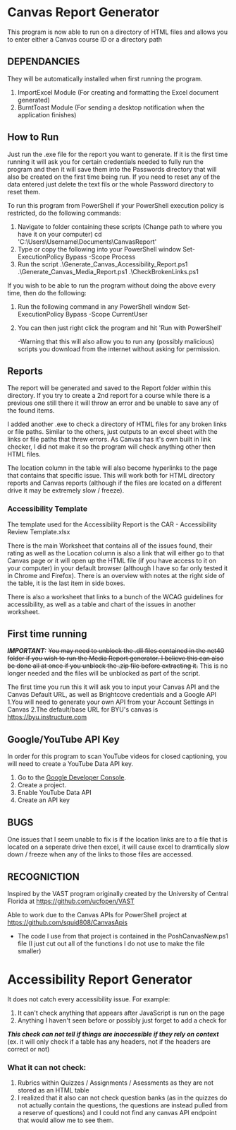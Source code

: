 # Canvas Report Generator
This program is now able to run on a directory of HTML files and allows you to enter either a Canvas course ID or a directory path

## DEPENDANCIES
They will be automatically installed when first running the program.
1. ImportExcel Module (For creating and formatting the Excel document generated)
2. BurntToast Module (For sending a desktop notification when the application finishes)

## How to Run
Just run the .exe file for the report you want to generate. If it is the first time running it will ask you for certain credentials needed to fully run the program and then it will save them into the Passwords directory that will also be created on the first time being run. If you need to reset any of the data entered just delete the text fils or the whole Password directory to reset them.

To run this program from PowerShell if your PowerShell execution policy is restricted, do the following commands:
1. Navigate to folder containing these scripts (Change path to where you have it on your computer)
	cd 'C:\Users\Username\Documents\CanvasReport'
2. Type or copy the following into your PowerShell window
	Set-ExecutionPolicy Bypass -Scope Process
3. Run the script
	.\Generate_Canvas_Accessibility_Report.ps1
	.\Generate_Canvas_Media_Report.ps1
	.\CheckBrokenLinks.ps1

If you wish to be able to run the program without doing the above every time, then do the following:
1. Run the following command in any PowerShell window
	Set-ExecutionPolicy Bypass -Scope CurrentUser
2. You can then just right click the program and hit 'Run with PowerShell'

	-Warning that this will also allow you to run any (possibly malicious) scripts you download from the internet without asking for permission.

## Reports
The report will be generated and saved to the Report folder within this directory. If you try to create a 2nd report for a course while there is a previous one still there it will throw an error and be unable to save any of the found items.

I added another .exe to check a directory of HTML files for any broken links or file paths. Similar to the others, just outputs to an excel sheet with the links or file paths that threw errors. As Canvas has it's own built in link checker, I did not make it so the program will check anything other then HTML files.

The location column in the table will also become hyperlinks to the page that contains that specific issue. This will work both for HTML directory reports and Canvas reports (although if the files are located on a different drive it may be extremely slow / freeze).

### Accessibility Template
The template used for the Accessibility Report is the CAR - Accessibility Review Template.xlsx

There is the main Worksheet that contains all of the issues found, their rating as well as the Location column is also a link that will either go to that Canvas page or it will open up the HTML file (if you have access to it on your computer) in your default browser (although I have so far only tested it in Chrome and Firefox). There is an overview with notes at the right side of the table, it is the last item in side boxes.

There is also a worksheet that links to a bunch of the WCAG guidelines for accessibility, as well as a table and chart of the issues in another worksheet.

## First time running
***IMPORTANT:***
~~You may need to unblock the .dll files contained in the net40 folder if you wish to run the Media Report generator. I believe this can also be done all at once if you unblock the .zip file before extracting it.~~ This is no longer needed and the files will be unblocked as part of the script.

The first time you run this it will ask you to input your Canvas API and the Canvas Default URL, as well as Brightcove credentials and a Google API
1.You will need to generate your own API from your Account Settings in Canvas
2.The default/base URL for BYU's canvas is https://byu.instructure.com

## Google/YouTube API Key
In order for this program to scan YouTube videos for closed captioning, you will need to create a YouTube Data API key.

1. Go to the [Google Developer Console](https://console.developers.google.com).
2. Create a project.
3. Enable YouTube Data API
4. Create an API key

## BUGS
One issues that I seem unable to fix is if the location links are to a file that is located on a seperate drive then excel, it will cause excel to dramtically slow down / freeze when any of the links to those files are accessed.

## RECOGNICTION
Inspired by the VAST program originally created by the University of Central Florida at https://github.com/ucfopen/VAST

Able to work due to the Canvas APIs for PowerShell project at https://github.com/squid808/CanvasApis

* The code I use from that project is contained in the PoshCanvasNew.ps1 file (I just cut out all of the functions I do not use to make the file smaller)

# Accessibility Report Generator
It does not catch every accessibility issue. For example:
1. It can't check anything that appears after JavaScript is run on the page
2. Anything I haven't seen before or possibly just forget to add a check for

***This check can not tell if things are inaccessible if they rely on context*** (ex. it will only check if a table has any headers, not if the headers are correct or not)

### What it can not check:
1. Rubrics within Quizzes / Assignments / Asessments as they are not stored as an HTML table
2. I realized that it also can not check question banks (as in the quizzes do not actually contain the questions, the questions are instead pulled from a reserve of questions) and I could not find any canvas API endpoint that would allow me to see them.
